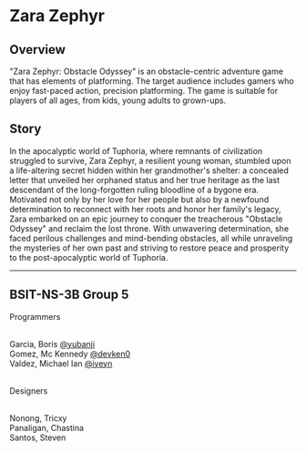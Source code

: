 # Zara Zephyr

## Overview

"Zara Zephyr: Obstacle Odyssey" is an obstacle-centric adventure game that has elements of platforming. The target audience includes gamers who enjoy fast-paced action, precision platforming. The game is suitable for players of all ages, from kids, young adults to grown-ups.

## Story

In the apocalyptic world of Tuphoria, where remnants of civilization struggled to survive, Zara Zephyr, a resilient young woman, stumbled upon a life-altering secret hidden within her grandmother's shelter: a concealed letter that unveiled her orphaned status and her true heritage as the last descendant of the long-forgotten ruling bloodline of a bygone era. Motivated not only by her love for her people but also by a newfound determination to reconnect with her roots and honor her family's legacy, Zara embarked on an epic journey to conquer the treacherous "Obstacle Odyssey" and reclaim the lost throne. With unwavering determination, she faced perilous challenges and mind-bending obstacles, all while unraveling the mysteries of her own past and striving to restore peace and prosperity to the post-apocalyptic world of Tuphoria.

--- 

## BSIT-NS-3B Group 5

Programmers <br><br>

Garcia, Boris [@yubanji](https://github.com/yubanji)<br>
Gomez, Mc Kennedy [@devken0](https://github.com/devken0)<br>
Valdez, Michael Ian [@iyeyn](https://github.com/iyeyn)<br><br>

Designers <br><br>

Nonong, Tricxy <br>
Panaligan, Chastina <br>
Santos, Steven <br>


